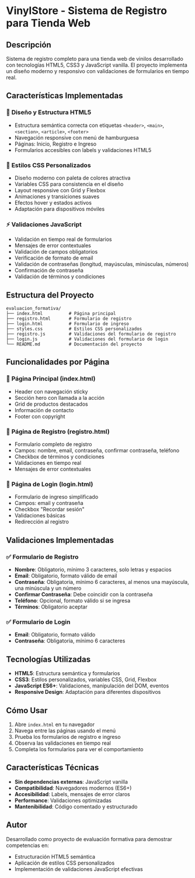 # VinylStore - Sistema de Registro para Tienda Web

## Descripción
Sistema de registro completo para una tienda web de vinilos desarrollado con tecnologías HTML5, CSS3 y JavaScript vanilla. El proyecto implementa un diseño moderno y responsivo con validaciones de formularios en tiempo real.

## Características Implementadas

### 🎨 **Diseño y Estructura HTML5**
- Estructura semántica correcta con etiquetas `<header>`, `<main>`, `<section>`, `<article>`, `<footer>`
- Navegación responsive con menú de hamburguesa
- Páginas: Inicio, Registro e Ingreso
- Formularios accesibles con labels y validaciones HTML5

### 🎨 **Estilos CSS Personalizados**
- Diseño moderno con paleta de colores atractiva
- Variables CSS para consistencia en el diseño
- Layout responsive con Grid y Flexbox
- Animaciones y transiciones suaves
- Efectos hover y estados activos
- Adaptación para dispositivos móviles

### ⚡ **Validaciones JavaScript**
- Validación en tiempo real de formularios
- Mensajes de error contextuales
- Validación de campos obligatorios
- Verificación de formato de email
- Validación de contraseñas (longitud, mayúsculas, minúsculas, números)
- Confirmación de contraseña
- Validación de términos y condiciones

## Estructura del Proyecto

```
evaluacion_formativa/
├── index.html          # Página principal
├── registro.html       # Formulario de registro
├── login.html          # Formulario de ingreso
├── styles.css          # Estilos CSS personalizados
├── registro.js         # Validaciones del formulario de registro
├── login.js            # Validaciones del formulario de login
└── README.md           # Documentación del proyecto
```

## Funcionalidades por Página

### 📱 **Página Principal (index.html)**
- Header con navegación sticky
- Sección hero con llamada a la acción
- Grid de productos destacados
- Información de contacto
- Footer con copyright

### 📝 **Página de Registro (registro.html)**
- Formulario completo de registro
- Campos: nombre, email, contraseña, confirmar contraseña, teléfono
- Checkbox de términos y condiciones
- Validaciones en tiempo real
- Mensajes de error contextuales

### 🔐 **Página de Login (login.html)**
- Formulario de ingreso simplificado
- Campos: email y contraseña
- Checkbox "Recordar sesión"
- Validaciones básicas
- Redirección al registro

## Validaciones Implementadas

### ✅ **Formulario de Registro**
- **Nombre**: Obligatorio, mínimo 3 caracteres, solo letras y espacios
- **Email**: Obligatorio, formato válido de email
- **Contraseña**: Obligatoria, mínimo 6 caracteres, al menos una mayúscula, una minúscula y un número
- **Confirmar Contraseña**: Debe coincidir con la contraseña
- **Teléfono**: Opcional, formato válido si se ingresa
- **Términos**: Obligatorio aceptar

### ✅ **Formulario de Login**
- **Email**: Obligatorio, formato válido
- **Contraseña**: Obligatoria, mínimo 6 caracteres

## Tecnologías Utilizadas

- **HTML5**: Estructura semántica y formularios
- **CSS3**: Estilos personalizados, variables CSS, Grid, Flexbox
- **JavaScript ES6+**: Validaciones, manipulación del DOM, eventos
- **Responsive Design**: Adaptación para diferentes dispositivos

## Cómo Usar

1. Abre `index.html` en tu navegador
2. Navega entre las páginas usando el menú
3. Prueba los formularios de registro e ingreso
4. Observa las validaciones en tiempo real
5. Completa los formularios para ver el comportamiento

## Características Técnicas

- **Sin dependencias externas**: JavaScript vanilla
- **Compatibilidad**: Navegadores modernos (ES6+)
- **Accesibilidad**: Labels, mensajes de error claros
- **Performance**: Validaciones optimizadas
- **Mantenibilidad**: Código comentado y estructurado

## Autor
Desarrollado como proyecto de evaluación formativa para demostrar competencias en:
- Estructuración HTML5 semántica
- Aplicación de estilos CSS personalizados
- Implementación de validaciones JavaScript efectivas
